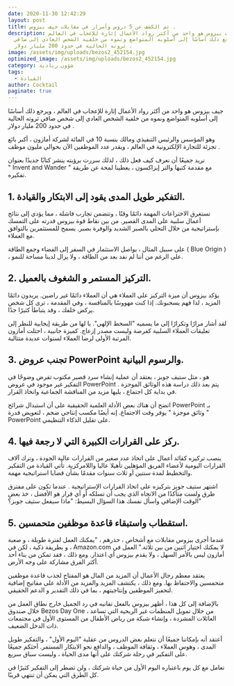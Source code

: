 ```yaml
---
date: 2020-11-30 12:42:29
layout: post
title: تم الكشف عن 5 دروس وأسرار في مقابلات جيف بيزوس .
description: جيف بيزوس هو واحد من أكثر رواد الأعمال إثارة للإعجاب في العالم ،
  ويرجع ذلك أساسًا إلى أسلوبه المتواضع ونموه من خلفية الشخص العادي إلى صافي
  ثروته الحالية في حدود 200 مليار دولار .
image: /assets/img/uploads/bezos2_452154.jpg
optimized_image: /assets/img/uploads/bezos2_452154.jpg
category: شؤون ريادية
tags:
  - القيادة
author: Cocktail
paginate: true
---
```

جيف بيزوس هو واحد من أكثر رواد الأعمال إثارة للإعجاب في العالم ، ويرجع ذلك أساسًا إلى أسلوبه المتواضع ونموه من خلفية الشخص العادي إلى شخص صافي ثروته الحالية في حدود 200 مليار دولار .

وهو المؤسس والرئيس التنفيذي ومالك بنسبة 10 في المائة لشركة أمازون ، أكبر بائع تجزئة للتجارة الإلكترونية في العالم ، ويقدر عدد الموظفين الآن بحوالي مليون موظف .

نريد جميعًا أن نعرف كيف فعل ذلك ، لذلك سررت برؤيته ينشر كتابًا جديدًا بعنوان " Invent and Wander " مع مقدمة كتبها والتر إيزاكسون ، يعطينا لمحة عن طريقة تفكيره.

## 1. التفكير طويل المدى يقود إلى الابتكار والقيادة.

تستغرق الاختراعات المهمة دائمًا وقتًا ، وتتضمن تجارب فاشلة ، مما يؤدي إلى نتائج أعمال سلبية على المدى القصير. من بين نقاط قوة بيزوس قدرته على التمسك بإستراتيجية من خلال التحلي بالصبر الشديد والوفرة بصبر. يسمح للمستثمرين بالتوافق مع العملاء.

على سبيل المثال ، يواصل الاستثمار في السفر إلى الفضاء وجمع الطاقة ( Blue Origin ) ، على الرغم من أننا لم نفد بعد من الطاقة ، ولا يزال لدينا مساحة للنمو. 

## 2. التركيز المستمر و الشغوف بالعميل.

يؤكد بيزوس أن ميزة التركيز على العملاء هي أن العملاء دائمًا غير راضين. يريدون دائمًا المزيد ، لذا فهم يسحبونك. إذا كنت مهووسًا  بالمنافسة ، وفي المقدمة ، ترى كل شخص يركض خلفك ، وقد يتباطأ كثيرًا جدًا.

لقد أشار مرارًا وتكرارًا إلى ما يسميه "السخط الإلهي". يا لها من طريقة إيجابية للنظر إلى تعليقات العملاء السلبية كفرصة وليست مصدر إزعاج. كميزة جانبية ، احتلت أمازون المرتبة الأولى لرضا العملاء لسنوات عديدة متتالية.

## 3. تجنب عروض PowerPoint والرسوم البيانية.

هو ، مثل ستيف جوبز ، يعتقد أن عملية إنشاء سرد قصير مكتوب تفرض وضوحًا في التفكير غير موجود في عروض PowerPoint . يتم بعد ذلك دراسة هذه الوثائق الموجزة في بداية كل اجتماع ، يليها مزيد من المناقشة الجماعية واتخاذ القرار.

اتضح أن هناك بعض الأدلة العلمية الحقيقية على أن استبدال شرائح PowerPoint بـ " وثائق موجزة " يوفر وقت الاجتماع. إنه أيضًا مكسب إنتاجي ضخم ، لتعويض قدرة PowerPoint على تقليل الذكاء التنظيمي.

## 4. ركز على القرارات الكبيرة التي لا رجعة فيها.

ينصب تركيزه كقائد أعمال على اتخاذ عدد صغير من القرارات عالية الجودة ، وترك آلاف القرارات اليومية لأعضاء الفريق المؤهلين تأهيلا عاليا واللامركزية. تأتي القيادة من التفكير والتخطيط لمدة سنتين أو ثلاث سنوات مقدمًا بشأن قضايا استراتيجية مهمة.

اشتهر ستيف جوبز بتركيزه على اتخاذ القرارات الإستراتيجية . عندما تكون على مفترق طرق ولست متأكدًا من الاتجاه الذي يجب أن تسلكه أو أي قرار هو الأفضل ، خذ بعض الوقت الإضافي واسأل نفسك هذا السؤال البسيط: "ماذا سيفعل ستيف جوبز؟"

## 5. استقطاب واستبقاء قاعدة موظفين متحمسين.

عندما أجرى بيزوس مقابلات مع أشخاص ، حذرهم ، "يمكنك العمل لفترة طويلة ، و صعبة ، و بطريقة ذكية ، لكن في Amazon.com لا يمكنك اختيار اثنين من بين ثلاثة." العمل في أمازون ليس بالأمر السهل ، ولا يقدم بيزوس أي اعتذار. ومع ذلك ، فقد تمكن من بناء أحد أكثر الفرق مشاركة على وجه الأرض.

يعتقد معظم رجال الأعمال أن المزيد من المال هو المفتاح لجذب قاعدة موظفين متحمسين والاحتفاظ بها. ومع ذلك ، يكتشف المزيد والمزيد من الأدلة على مفاتيح إضافية لتحفيز الموظفين وإنتاجيتهم ، بما في ذلك التقدير و الدعم الحقيقي.

بالإضافة إلى كل هذا ، أظهر بيزوس بالفعل تفانيه في رد الجميل خارج نطاق العمل من خلال صندوق Bezos Day One ، من خلال تمويل المنظمات غير الربحية التي تساعد العائلات المشردة ، وإنشاء شبكة من رياض الأطفال من المستوى الأول في مجتمعات ذات الدخل الضعيف.

أعتقد أنه بإمكاننا جميعًا أن نتعلم بعض الدروس من عقلية "اليوم الأول" ، والتفكير طويل المدى ، وهوس العملاء ، وثقافة الموظف ، والدافع نحو الابتكار المستمر. أحثكم جميعًا على التفكير في رحلة شركتك على أنها مدى الحياة ، وليست سباق سريع.

تعامل مع كل يوم باعتباره اليوم الأول من حياة شركتك ، ولن تضطر إلى التفكير كثيرًا في كل الطرق التي يمكن أن تنتهي قريبًا.